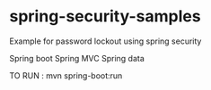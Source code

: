 # spring-security-samples

Example for password lockout using spring security

Spring boot
Spring MVC
Spring data

TO RUN :
mvn spring-boot:run
